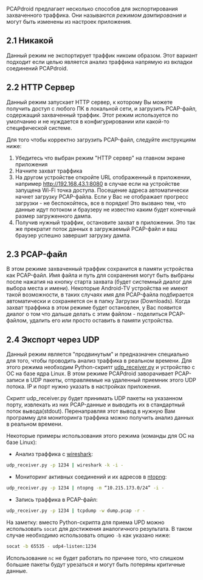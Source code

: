 PCAPdroid предлагает несколько способов для экспортирования захваченного траффика. Они называются *режимом дампирования* и могут быть изменены из настроек приложения.

## 2.1 Никакой

Данный режим не экспортирует траффик никоим образом. Этот вариант подходит если целью является анализ траффика напрямую из вкладки соединений PCAPdroid.

## 2.2 HTTP Сервер

Данный режим запускает HTTP сервер, к которому Вы можете получить доступ с любого ПК в локальной сети, и загрузить PCAP-файл, содержащий захваченный траффик. Этот режим используется по умолчанию и не нуждается в конфигурировании или какой-то специфической системе.

Для того чтобы корректно загрузить PCAP-файл, следуйте инструкциям ниже:

1. Убедитесь что выбран режим "HTTP сервер" на главном экране приложения
2. Начните захват траффика
3. На другом устройстве откройте URL отображенный в приложении, например http://192.168.43.1:8080 в случае если на устройстве запущена Wi-Fi точка доступа. Посещение адреса автоматически начнет загрузку PCAP-файла. Если у Вас не отображает прогресс загрузки - не беспокойтесь, все в порядке! Это вызвано тем, что данные идут потоком и браузеру не известно каким будет конечный размер загруженного дампа.
4. Получив нужный траффик, остановите захват в приложении. Это так же прекратит поток данных в загружаемый PCAP-файл и ваш браузер успешно завершит загрузку дампа.

## 2.3 PCAP-файл

В этом режиме захваченный траффик сохранится в памяти устройства как PCAP-файл. Имя файла и путь для сохранения могут быть выбраны после нажатия на кнопку старта захвата (будет системный диалог для выбора места и имени). Некоторые Android-TV устройства не имеют такой возможности, в таких случаях имя для PCAP-файла подбирается автоматически и сохраняется он в папку Загрузки (Downloads).
Когда захват траффика в этом режиме будет остановлен, у Вас появится диалог о том что дальше делать с этим файлом - поделиться PCAP-файлом, удалить его или просто оставить в памяти устройства.

## 2.4 Экспорт через UDP

Данный режим является "продвинутым" и предназначен специально для того, чтобы проводить анализ траффика в реальном времени. Для этого режима необходим Python-скрипт [udp_receiver.py](https://github.com/emanuele-f/PCAPdroid/blob/master/tools/udp_receiver.py) и устройство с ОС на базе ядра Linux. В этом режиме PCAPdroid заворачивает PCAP-записи в UDP пакеты, отправляемые на удаленный приемник этого UDP потока. IP и порт нужно указать в настройках приложения.

Скрипт udp_receiver.py будет принимать UDP пакеты на указанном порту, извлекать из них PCAP-данные и выводить их в стандартный поток вывода(stdout). Перенаправляя этот вывод в нужную Вам программу для мониторинга траффика можно получить анализ данных в реальном времени.

Некоторые примеры использования этого режима (команды для ОС на базе Linux):

- Анализ траффика с [wireshark](https://www.wireshark.org/):

```bash
udp_receiver.py -p 1234 | wireshark -k -i -
```

- Мониторинг активных соединений и их адресов в [ntopng](https://github.com/ntop/ntopng):

```bash
udp_receiver.py -p 1234 | ntopng -m “10.215.173.0/24” -i -
```

- Запись траффика в PCAP-файл:

```bash
udp_receiver.py -p 1234 | tcpdump -w dump.pcap -r -
```

На заметку: вместо Python-скрипта для приема UPD можно использовать `socat` для достижения аналогичного результата. В таком случае необходимо использовать опцию `-b` как указано ниже:

```bash
socat -b 65535 - udp4-listen:1234
```

Использование `nc` не будет работать по причине того, что слишком большие пакеты будут урезаться и могут быть потеряны критичные данные.
